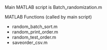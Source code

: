 Main MATLAB script is Batch_randomization.m

MATLAB Functions (called by main script)
- random_batch_sort.m
- random_print_order.m
- random_test_order.m
- saveorder_csv.m
